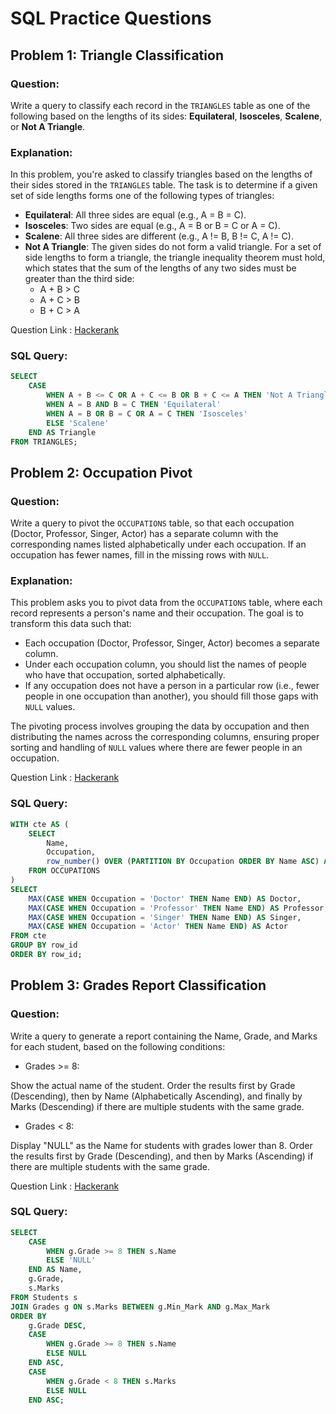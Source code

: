 # SQL Practice Questions

## Problem 1: Triangle Classification

### Question:
Write a query to classify each record in the `TRIANGLES` table as one of the following based on the lengths of its sides: **Equilateral**, **Isosceles**, **Scalene**, or **Not A Triangle**.

### Explanation:
In this problem, you're asked to classify triangles based on the lengths of their sides stored in the `TRIANGLES` table. The task is to determine if a given set of side lengths forms one of the following types of triangles:

- **Equilateral**: All three sides are equal (e.g., A = B = C).
- **Isosceles**: Two sides are equal (e.g., A = B or B = C or A = C).
- **Scalene**: All three sides are different (e.g., A != B, B != C, A != C).
- **Not A Triangle**: The given sides do not form a valid triangle. For a set of side lengths to form a triangle, the triangle inequality theorem must hold, which states that the sum of the lengths of any two sides must be greater than the third side:
  - A + B > C
  - A + C > B
  - B + C > A

Question Link : [Hackerank](https://www.hackerrank.com/challenges/what-type-of-triangle/problem?isFullScreen=true)

### SQL Query:

```sql
SELECT
    CASE    
        WHEN A + B <= C OR A + C <= B OR B + C <= A THEN 'Not A Triangle'  
        WHEN A = B AND B = C THEN 'Equilateral'  
        WHEN A = B OR B = C OR A = C THEN 'Isosceles'  
        ELSE 'Scalene'  
    END AS Triangle
FROM TRIANGLES;
```

## Problem 2: Occupation Pivot

### Question:
Write a query to pivot the `OCCUPATIONS` table, so that each occupation (Doctor, Professor, Singer, Actor) has a separate column with the corresponding names listed alphabetically under each occupation. If an occupation has fewer names, fill in the missing rows with `NULL`.

### Explanation:
This problem asks you to pivot data from the `OCCUPATIONS` table, where each record represents a person's name and their occupation. The goal is to transform this data such that:

- Each occupation (Doctor, Professor, Singer, Actor) becomes a separate column.
- Under each occupation column, you should list the names of people who have that occupation, sorted alphabetically.
- If any occupation does not have a person in a particular row (i.e., fewer people in one occupation than another), you should fill those gaps with `NULL` values.

The pivoting process involves grouping the data by occupation and then distributing the names across the corresponding columns, ensuring proper sorting and handling of `NULL` values where there are fewer people in an occupation.

Question Link : [Hackerank](https://www.hackerrank.com/challenges/occupations/problem?isFullScreen=true)

### SQL Query:

```sql
WITH cte AS (
    SELECT 
        Name, 
        Occupation,
        row_number() OVER (PARTITION BY Occupation ORDER BY Name ASC) AS row_id
    FROM OCCUPATIONS
)
SELECT 
    MAX(CASE WHEN Occupation = 'Doctor' THEN Name END) AS Doctor,
    MAX(CASE WHEN Occupation = 'Professor' THEN Name END) AS Professor,
    MAX(CASE WHEN Occupation = 'Singer' THEN Name END) AS Singer,
    MAX(CASE WHEN Occupation = 'Actor' THEN Name END) AS Actor
FROM cte
GROUP BY row_id
ORDER BY row_id;
```

## Problem 3: Grades Report Classification

### Question:
Write a query to generate a report containing the Name, Grade, and Marks for each student, based on the following conditions:

* Grades >= 8:

Show the actual name of the student.
Order the results first by Grade (Descending), then by Name (Alphabetically Ascending), and finally by Marks (Descending) if there are multiple students with the same grade.

* Grades < 8:

Display "NULL" as the Name for students with grades lower than 8.
Order the results first by Grade (Descending), and then by Marks (Ascending) if there are multiple students with the same grade.

Question Link : [Hackerank](https://www.hackerrank.com/challenges/the-report/problem?isFullScreen=true)

### SQL Query:

```sql
SELECT 
    CASE 
        WHEN g.Grade >= 8 THEN s.Name
        ELSE 'NULL' 
    END AS Name,
    g.Grade,
    s.Marks
FROM Students s
JOIN Grades g ON s.Marks BETWEEN g.Min_Mark AND g.Max_Mark  
ORDER BY 
    g.Grade DESC,
    CASE 
        WHEN g.Grade >= 8 THEN s.Name
        ELSE NULL
    END ASC,
    CASE 
        WHEN g.Grade < 8 THEN s.Marks
        ELSE NULL
    END ASC;

```

